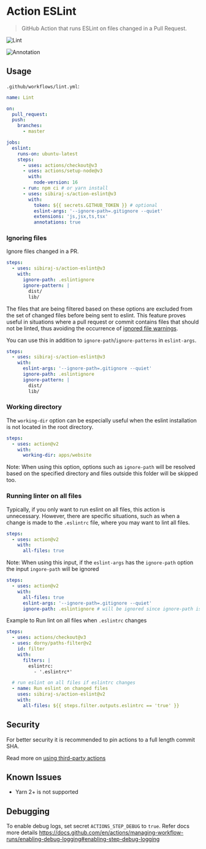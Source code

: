 # Action ESLint

> GitHub Action that runs ESLint on files changed in a Pull Request.

![Lint](https://github.com/sibiraj-s/action-eslint/workflows/Lint/badge.svg)

![Annotation](assets/annotation.png)

## Usage

`.github/workflows/lint.yml`:

```yml
name: Lint

on:
  pull_request:
  push:
    branches:
      - master

jobs:
  eslint:
    runs-on: ubuntu-latest
    steps:
      - uses: actions/checkout@v3
      - uses: actions/setup-node@v3
        with:
          node-version: 16
      - run: npm ci # or yarn install
      - uses: sibiraj-s/action-eslint@v3
        with:
          token: ${{ secrets.GITHUB_TOKEN }} # optional
          eslint-args: '--ignore-path=.gitignore --quiet'
          extensions: 'js,jsx,ts,tsx'
          annotations: true
```

### Ignoring files

Ignore files changed in a PR.

```yml
steps:
  - uses: sibiraj-s/action-eslint@v3
    with:
      ignore-path: .eslintignore
      ignore-pattern: |
        dist/
        lib/
```

The files that are being filtered based on these options are excluded from the set of changed files before being sent to
eslint. This feature proves useful in situations where a pull request or commit contains files that should not be
linted, thus avoiding the occurrence of [ignored file warnings](https://eslint.org/docs/latest/use/configure/ignore#ignored-file-warnings).

You can use this in addition to `ignore-path`/`ignore-patterns` in `eslint-args`.

```yml
steps:
  - uses: sibiraj-s/action-eslint@v3
    with:
      eslint-args: '--ignore-path=.gitignore --quiet'
      ignore-path: .eslintignore
      ignore-pattern: |
        dist/
        lib/
```

### Working directory

The `working-dir` option can be especially useful when the eslint installation is not located in the root directory.

```yml
steps:
  - uses: action@v2
    with:
      working-dir: apps/website
```

Note: When using this option, options such as `ignore-path` will be resolved based on the specified directory and files
outside this folder will be skipped too.

### Running linter on all files

Typically, if you only want to run eslint on all files, this action is unnecessary. However, there are specific situations,
such as when a change is made to the `.eslintrc` file, where you may want to lint all files.

```yml
steps:
  - uses: action@v2
    with:
      all-files: true
```

Note: When using this input, if the `eslint-args` has the `ignore-path` option the input `ingore-path` will be ignored

```yml
steps:
  - uses: action@v2
    with:
      all-files: true
      eslint-args: '--ignore-path=.gitignore --quiet'
      ignore-path: .eslintignore # will be ignored since ignore-path is already given in eslint-args
```

Example to Run lint on all files when `.eslintrc` changes

```yml
steps:
  - uses: actions/checkout@v3
  - uses: dorny/paths-filter@v2
    id: filter
    with:
      filters: |
        eslintrc:
          - '.eslintrc*'

  # run eslint on all files if eslintrc changes
  - name: Run eslint on changed files
    uses: sibiraj-s/action-eslint@v2
    with:
      all-files: ${{ steps.filter.outputs.eslintrc == 'true' }}
```

## Security

For better security it is recommended to pin actions to a full length commit SHA.

Read more on [using third-party actions](https://docs.github.com/en/actions/learn-github-actions/security-hardening-for-github-actions#using-third-party-actions)

## Known Issues

- Yarn 2+ is not supported

## Debugging

To enable debug logs, set secret `ACTIONS_STEP_DEBUG` to `true`. Refer docs more details
https://docs.github.com/en/actions/managing-workflow-runs/enabling-debug-logging#enabling-step-debug-logging
